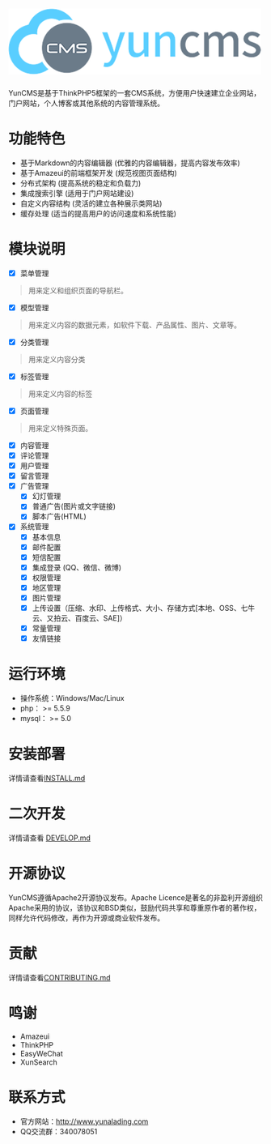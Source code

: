 <h1><a target="_blank" href="http://www.yunalading.com/" title="YunCMS 官网"><img width="500" src="docs/images/logo.png" alt="YunCMS Logo"/></a></h1>

YunCMS是基于ThinkPHP5框架的一套CMS系统，方便用户快速建立企业网站，门户网站，个人博客或其他系统的内容管理系统。

# 功能特色
- 基于Markdown的内容编辑器 (优雅的内容编辑器，提高内容发布效率)
- 基于Amazeui的前端框架开发 (规范视图页面结构)
- 分布式架构 (提高系统的稳定和负载力)
- 集成搜索引擎 (适用于门户网站建设)
- 自定义内容结构 (灵活的建立各种展示类网站)
- 缓存处理 (适当的提高用户的访问速度和系统性能)

# 模块说明
- [x] 菜单管理

> 用来定义和组织页面的导航栏。

- [x] 模型管理

> 用来定义内容的数据元素，如软件下载、产品属性、图片、文章等。

- [x] 分类管理

> 用来定义内容分类

- [x] 标签管理

> 用来定义内容的标签

- [x] 页面管理

> 用来定义特殊页面。

- [x] 内容管理
- [x] 评论管理
- [x] 用户管理
- [x] 留言管理
- [x] 广告管理
    - [x] 幻灯管理
    - [x] 普通广告(图片或文字链接)
    - [x] 脚本广告(HTML)
- [x] 系统管理
    - [x] 基本信息
    - [x] 邮件配置
    - [x] 短信配置
    - [x] 集成登录 (QQ、微信、微博)
    - [x] 权限管理
    - [x] 地区管理
    - [x] 图片管理
    - [x] 上传设置（压缩、水印、上传格式、大小、存储方式[本地、OSS、七牛云、又拍云、百度云、SAE]）
    - [x] 常量管理
    - [x] 友情链接

# 运行环境
- 操作系统：Windows/Mac/Linux
- php： >= 5.5.9
- mysql： >= 5.0

# 安装部署
详情请查看[INSTALL.md](INSTALL.md)

# 二次开发
详情请查看 [DEVELOP.md](DEVELOP.md)

# 开源协议
YunCMS遵循Apache2开源协议发布。Apache Licence是著名的非盈利开源组织Apache采用的协议，该协议和BSD类似，鼓励代码共享和尊重原作者的著作权，同样允许代码修改，再作为开源或商业软件发布。

# 贡献
详情请查看[CONTRIBUTING.md](CONTRIBUTING.md)

# 鸣谢
- Amazeui
- ThinkPHP
- EasyWeChat
- XunSearch

# 联系方式
- 官方网站：http://www.yunalading.com
- QQ交流群：340078051
